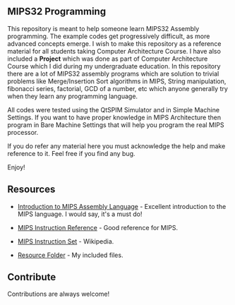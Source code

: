## MIPS32 Programming

This repository is meant to help someone learn MIPS32 Assembly programming. The example codes get progressively difficult, as more advanced concepts emerge. I wish to make this repository as a reference material for all students taking Computer Architecture Course. I have also included a **Project** which was done as part of Computer Architecture Course which I did during my undergraduate education. In this repository there are a lot of MIPS32 assembly programs which are solution to trivial problems like Merge/Insertion Sort algorithms in MIPS, String manipulation, fibonacci series, factorial, GCD of a number, etc which anyone generally try when they learn any programming language.


All codes were tested using the QtSPIM Simulator and in Simple Machine Settings. If you want to have proper knowledge in MIPS Architecture then program in Bare Machine Settings that will help you program the real MIPS processor.

If you do refer any material here you must acknowledge the help and make reference to it. Feel free if you find any bug.


Enjoy!


## Resources

  - [Introduction to MIPS Assembly Language](http://chortle.ccsu.edu/assemblytutorial/index.html) - Excellent introduction to the MIPS language. I would say, it's a must do!

  - [MIPS Instruction Reference](http://www.mrc.uidaho.edu/mrc/people/jff/digital/MIPSir.html) - Good reference for MIPS.

  - [MIPS Instruction Set](https://en.wikipedia.org/wiki/MIPS_instruction_set) - Wikipedia.

  - [Resource Folder](https://github.com/aMinuteMan/CS-ComputerArchitecture/tree/master/Resourses) - My included files.


## Contribute

Contributions are always welcome!
